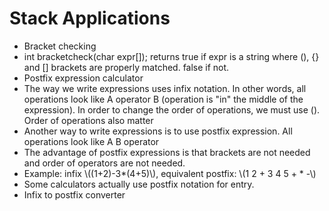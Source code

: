 # Stack Applications

* Bracket checking
 * int bracketcheck(char expr[]);  returns true if expr is a string where (), {} and [] brackets are properly matched.  false if not.
* Postfix expression calculator
 * The way we write expressions uses infix notation.  In other words, all operations look like A operator B (operation is "in" the middle of the expression).  In order to change the order of operations, we must use ().  Order of operations also matter
 * Another way to write expressions is to use postfix expression.  All operations look like  A B operator
 * The advantage of postfix expressions is that brackets are not needed and order of operators are not needed.
 * Example:  infix \\((1+2)-3*(4+5)\\), equivalent postfix:  \\(1 2 + 3 4 5 + * -\\)
 * Some calculators actually use postfix notation for entry.
* Infix to postfix converter

